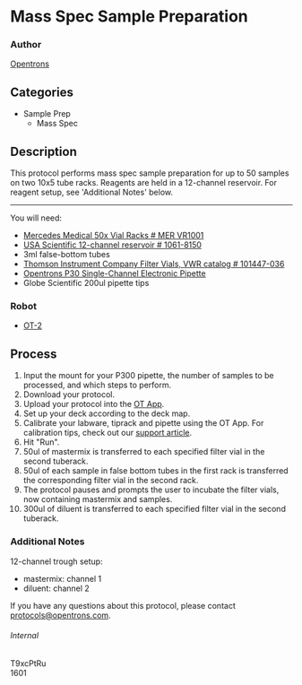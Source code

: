 # Mass Spec Sample Preparation

### Author
[Opentrons](http://www.opentrons.com/)

## Categories
* Sample Prep
    * Mass Spec

## Description
This protocol performs mass spec sample preparation for up to 50 samples on two 10x5 tube racks. Reagents are held in a 12-channel reservoir. For reagent setup, see 'Additional Notes' below.

---

You will need:
* [Mercedes Medical 50x Vial Racks # MER VR1001](https://www.mercedesmedical.com/default.aspx?page=item%20detail&itemcode=MER+VR1001)
* [USA Scientific 12-channel reservoir # 1061-8150](https://www.usascientific.com/12-channel-automation-reservoir.aspx)
* 3ml false-bottom tubes
* [Thomson Instrument Company Filter Vials, VWR catalog # 101447-036](https://us.vwr.com/store/product/18556015/standard-filter-vials-thomson-instrument-company)
* [Opentrons P30 Single-Channel Electronic Pipette](https://shop.opentrons.com/collections/ot-2-pipettes/products/single-channel-electronic-pipette?variant=5984549077021)
* Globe Scientific 200ul pipette tips

### Robot
* [OT-2](https://opentrons.com/ot-2)

## Process
1. Input the mount for your P300 pipette, the number of samples to be processed, and which steps to perform.
2. Download your protocol.
3. Upload your protocol into the [OT App](https://opentrons.com/ot-app).
4. Set up your deck according to the deck map.
5. Calibrate your labware, tiprack and pipette using the OT App. For calibration tips, check out our [support article](https://support.opentrons.com/ot-2/getting-started-software-setup/deck-calibration).
6. Hit "Run".
7. 50ul of mastermix is transferred to each specified filter vial in the second tuberack.
8. 50ul of each sample in false bottom tubes in the first rack is transferred the corresponding filter vial in the second rack.
9. The protocol pauses and prompts the user to incubate the filter vials, now containing mastermix and samples.
10. 300ul of diluent is transferred to each specified filter vial in the second tuberack.

### Additional Notes
12-channel trough setup:
* mastermix: channel 1
* diluent: channel 2

If you have any questions about this protocol, please contact protocols@opentrons.com.

###### Internal
T9xcPtRu  
1601
